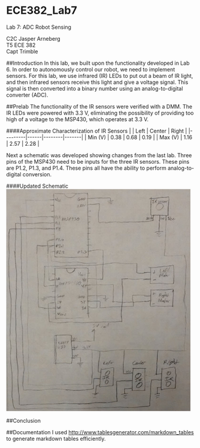ECE382_Lab7
===========

Lab 7: ADC Robot Sensing

C2C Jasper Arneberg  
T5 ECE 382  
Capt Trimble  

##Introduction
In this lab, we built upon the functionality developed in Lab 6. In order to autonomously control our robot, we need to implement sensors. For this lab, we use infrared (IR) LEDs to put out a beam of IR light, and then infrared sensors receive this light and give a voltage signal. This signal is then converted into a binary number using an analog-to-digital converter (ADC).

##Prelab
The functionality of the IR sensors were verified with a DMM. The IR LEDs were powered with 3.3 V, eliminating the possibility of providing too high of a voltage to the MSP430, which operates at 3.3 V.

####Approximate Characterization of IR Sensors
|         | Left | Center | Right |
|---------|------|--------|-------|
| Min (V) | 0.38 | 0.68   | 0.19  |
| Max (V) | 1.16 | 2.57   | 2.28  |

Next a schematic was developed showing changes from the last lab. Three pins of the MSP430 need to be inputs for the three IR sensors. These pins are P1.2, P1.3, and P1.4. These pins all have the ability to perform analog-to-digital conversion.

####Updated Schematic
![alt text](https://github.com/JasperArneberg/ECE382_Lab7/blob/master/schematic.png?raw=true "Schematic")

##Conclusion

##Documentation
I used http://www.tablesgenerator.com/markdown_tables to generate markdown tables efficiently.  


